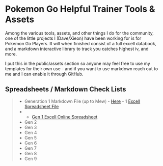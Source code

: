 # Pokemon Go Helpful Trainer Tools & Assets

Among the various tools, assets, and other things I do for the community, one of the little projects I (Dave/Xieon) have been working for is for Pokemon Go Players.  It will when finished consist of a full excell databook, and a markdown interactive library to track you catches highest iv, and more. 

I put this in the public/assets section so anyone may feel free to use my templates for their own use - and if you want to use markdown reach out to me and I can enable it through GitHub. 





## Spreadsheets / Markdown Check Lists
> * Generation 1 Markdown File (up to Mew) - [Here](https://github.com/Xieons-Gaming-Corner/public/blob/main/assets/spreadsheets/gen1.md) -   1 [Excell Spreadsheet File](https://github.com/Xieons-Gaming-Corner/public/blob/main/assets/spreadsheets/Excell_Spreadsheets/gen1.xlsx)
> * * [Gen 1 Excell Online Spreadsheet](https://docs.google.com/spreadsheets/d/1GXPSUMFIQsrxqaMpBTh2D2Mhi6Sd51gtqK4AFt-2-fk/edit?usp=sharing) 
> * Gen 2
> * Gen 3 
> * Gen 4
> * Gen 5 
> * Gen 6 
> * Gen 7 
> * Gen 8 
> * Gen 9

